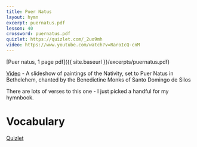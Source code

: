 ```yaml
---
title: Puer Natus
layout: hymn
excerpt: puernatus.pdf
lesson: 40
crossword: puernatus.pdf
quizlet: https://quizlet.com/_2uo9mh
video: https://www.youtube.com/watch?v=RaroIcQ-cnM
---
```


[Puer natus, 1 page pdf]({{ site.baseurl }}/excerpts/puernatus.pdf)

[Video](https://www.youtube.com/watch?v=RaroIcQ-cnM) - A slideshow of paintings of the Nativity, set to Puer Natus in Bethelehem, 
chanted by the Benedictine Monks of Santo Domingo de Silos

There are lots of verses to this one - I just picked a handful for my hymnbook.

# Vocabulary

[Quizlet](https://quizlet.com/_2uo9mh)
